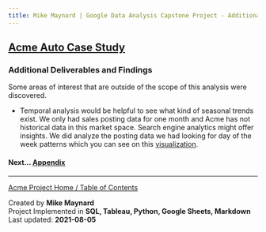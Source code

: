 ```yaml
---
title: Mike Maynard | Google Data Analysis Capstone Project - Additional Deliverables
---
```

## [Acme Auto Case Study](/capstone/)

### Additional Deliverables and Findings

Some areas of interest that are outside of the scope of this analysis were discovered.

* Temporal analysis would be helpful to see what kind of seasonal trends exist.  We only had sales posting data for one month and Acme has not historical data in this market space. Search engine analytics might offer insights.  We did analyze the posting data we had looking for day of the week patterns which you can see on this [visualization](visuals/day.html).




#### Next... [Appendix](appendix.html)




---
[Acme Project Home / Table of Contents](./)

Created by **Mike Maynard**<BR>
Project Implemented in **SQL, Tableau, Python, Google Sheets, Markdown**<BR>
Last updated:  **2021-08-05**
